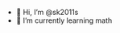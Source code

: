 - 👋 Hi, I’m @sk2011s
- 🌱 I’m currently learning math

<!---
sk2011s/sk2011s is a ✨ special ✨ repository because its `README.md` (this file) appears on your GitHub profile.
You can click the Preview link to take a look at your changes.
--->
